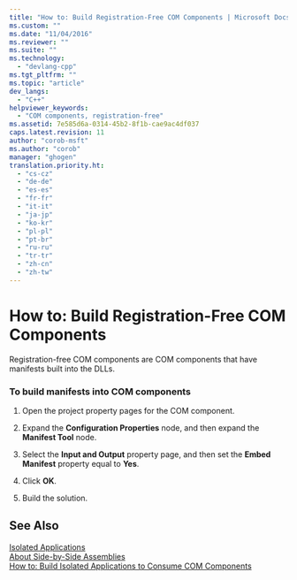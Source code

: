```yaml
---
title: "How to: Build Registration-Free COM Components | Microsoft Docs"
ms.custom: ""
ms.date: "11/04/2016"
ms.reviewer: ""
ms.suite: ""
ms.technology: 
  - "devlang-cpp"
ms.tgt_pltfrm: ""
ms.topic: "article"
dev_langs: 
  - "C++"
helpviewer_keywords: 
  - "COM components, registration-free"
ms.assetid: 7e585d6a-0314-45b2-8f1b-cae9ac4df037
caps.latest.revision: 11
author: "corob-msft"
ms.author: "corob"
manager: "ghogen"
translation.priority.ht: 
  - "cs-cz"
  - "de-de"
  - "es-es"
  - "fr-fr"
  - "it-it"
  - "ja-jp"
  - "ko-kr"
  - "pl-pl"
  - "pt-br"
  - "ru-ru"
  - "tr-tr"
  - "zh-cn"
  - "zh-tw"
---
```

# How to: Build Registration-Free COM Components
Registration-free COM components are COM components that have manifests built into the DLLs.  
  
### To build manifests into COM components  
  
1.  Open the project property pages for the COM component.  
  
2.  Expand the **Configuration Properties** node, and then expand the **Manifest Tool** node.  
  
3.  Select the **Input and Output** property page, and then set the **Embed Manifest** property equal to **Yes**.  
  
4.  Click **OK**.  
  
5.  Build the solution.  
  
## See Also  
 [Isolated Applications](http://msdn.microsoft.com/library/aa375190)   
 [About Side-by-Side Assemblies](http://msdn.microsoft.com/library/ff951640)   
 [How to: Build Isolated Applications to Consume COM Components](../build/how-to-build-isolated-applications-to-consume-com-components.md)
